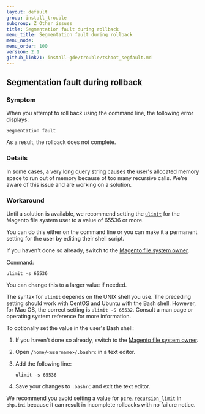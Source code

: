```yaml
---
layout: default
group: install_trouble
subgroup: Z_Other issues
title: Segmentation fault during rollback
menu_title: Segmentation fault during rollback
menu_node: 
menu_order: 100
version: 2.1
github_link21: install-gde/trouble/tshoot_segfault.md
---
```


<h2 id="install-trouble-segfault">Segmentation fault during rollback</h2>

### Symptom
When you attempt to roll back using the command line, the following error displays:

	Segmentation fault

As a result, the rollback does not complete.

### Details
In some cases, a very long query string causes the user's allocated memory space to run out of memory because of too many recursive calls. We're aware of this issue and are working on a solution.

### Workaround
Until a solution is available, we recommend setting the <a href="http://ss64.com/bash/ulimit.html" target="_blank">`ulimit`</a> for the Magento file system user to a value of 65536 or more.

You can do this either on the command line or you can make it a permanent setting for the user by editing their shell script.

If you haven't done so already, switch to the <a href="{{ site.gdeurl21 }}install-gde/prereq/file-sys-perms-over.html">Magento file system owner</a>.

Command:

	ulimit -s 65536

You can change this to a larger value if needed.

<div class="bs-callout bs-callout-info">
   	<p>The syntax for <code>ulimit</code> depends on the UNIX shell you use. The preceding setting should work with CentOS and Ubuntu with the Bash shell. However, for Mac OS, the correct setting is <code>ulimit -S 65532</code>. Consult a man page or operating system reference for more information.</p>
</div>

To optionally set the value in the user's Bash shell:

1.	If you haven't done so already, switch to the <a href="{{ site.gdeurl21 }}install-gde/prereq/file-sys-perms-over.html">Magento file system owner</a>.
2.	Open `/home/<username>/.bashrc` in a text editor.
3.	Add the following line:

		ulimit -s 65536

4.	Save your changes to `.bashrc` and exit the text editor.
	
<div class="bs-callout bs-callout-warning">
    <p>We recommend you avoid setting a value for <a href="http://php.net/manual/en/pcre.configuration.php" target="_blank"><code>pcre.recursion_limit</code></a> in <code>php.ini</code> because it can result in incomplete rollbacks with no failure notice.</p>
</div>

